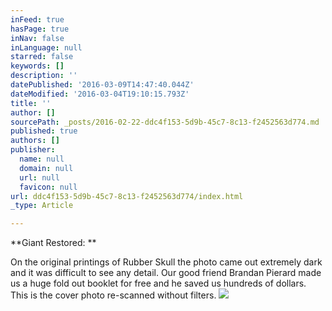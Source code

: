 ```yaml
---
inFeed: true
hasPage: true
inNav: false
inLanguage: null
starred: false
keywords: []
description: ''
datePublished: '2016-03-09T14:47:40.044Z'
dateModified: '2016-03-04T19:10:15.793Z'
title: ''
author: []
sourcePath: _posts/2016-02-22-ddc4f153-5d9b-45c7-8c13-f2452563d774.md
published: true
authors: []
publisher:
  name: null
  domain: null
  url: null
  favicon: null
url: ddc4f153-5d9b-45c7-8c13-f2452563d774/index.html
_type: Article

---
```

**Giant Restored: **

On the original printings of Rubber Skull the photo came out extremely dark and it was difficult to see any detail. Our good friend Brandan Pierard made us a huge fold out booklet for free and he saved us hundreds of dollars. This is the cover photo re-scanned without filters.
![](https://s3-us-west-2.amazonaws.com/the-grid-img/p/bfba2fe8fbb462c6a69db0133db65abb66dd5cbd.jpg)
